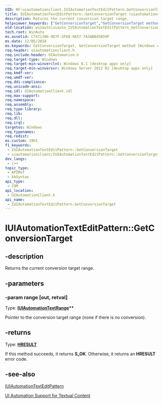 ```yaml
---
UID: NF:uiautomationclient.IUIAutomationTextEditPattern.GetConversionTarget
title: IUIAutomationTextEditPattern::GetConversionTarget (uiautomationclient.h)
description: Returns the current conversion target range.
helpviewer_keywords: ["GetConversionTarget","GetConversionTarget method [Windows Accessibility]","GetConversionTarget method [Windows Accessibility]","IUIAutomationTextEditPattern interface","IUIAutomationTextEditPattern interface [Windows Accessibility]","GetConversionTarget method","IUIAutomationTextEditPattern.GetConversionTarget","IUIAutomationTextEditPattern::GetConversionTarget","uiautomationclient/IUIAutomationTextEditPattern::GetConversionTarget","winauto.uiauto_IUIAutomationTextEditPattern_GetConversionTarget"]
old-location: winauto\uiauto_IUIAutomationTextEditPattern_GetConversionTarget.htm
tech.root: WinAuto
ms.assetid: C7471306-9D7F-5FE8-9A57-7A3ABB45B59F
ms.date: 12/05/2018
ms.keywords: GetConversionTarget, GetConversionTarget method [Windows Accessibility], GetConversionTarget method [Windows Accessibility],IUIAutomationTextEditPattern interface, IUIAutomationTextEditPattern interface [Windows Accessibility],GetConversionTarget method, IUIAutomationTextEditPattern.GetConversionTarget, IUIAutomationTextEditPattern::GetConversionTarget, uiautomationclient/IUIAutomationTextEditPattern::GetConversionTarget, winauto.uiauto_IUIAutomationTextEditPattern_GetConversionTarget
req.header: uiautomationclient.h
req.include-header: UIAutomation.h
req.target-type: Windows
req.target-min-winverclnt: Windows 8.1 [desktop apps only]
req.target-min-winversvr: Windows Server 2012 R2 [desktop apps only]
req.kmdf-ver: 
req.umdf-ver: 
req.ddi-compliance: 
req.unicode-ansi: 
req.idl: UIAutomationClient.idl
req.max-support: 
req.namespace: 
req.assembly: 
req.type-library: 
req.lib: 
req.dll: 
req.irql: 
targetos: Windows
req.typenames: 
req.redist: 
ms.custom: 19H1
f1_keywords:
 - IUIAutomationTextEditPattern::GetConversionTarget
 - uiautomationclient/IUIAutomationTextEditPattern::GetConversionTarget
dev_langs:
 - c++
topic_type:
 - APIRef
 - kbSyntax
api_type:
 - COM
api_location:
 - UIAutomationClient.h
api_name:
 - IUIAutomationTextEditPattern.GetConversionTarget
---
```


# IUIAutomationTextEditPattern::GetConversionTarget


## -description

Returns the current conversion target range.

## -parameters

### -param range [out, retval]

Type: <b><a href="/windows/desktop/api/uiautomationclient/nn-uiautomationclient-iuiautomationtextrange">IUIAutomationTextRange</a>**</b>

Pointer to the conversion target range (none if there is no conversion).

## -returns

Type: <b><a href="/windows/desktop/WinProg/windows-data-types">HRESULT</a></b>

If this method succeeds, it returns <b>S_OK</b>. Otherwise, it returns an <b>HRESULT</b> error code.

## -see-also

<a href="/windows/desktop/api/uiautomationclient/nn-uiautomationclient-iuiautomationtexteditpattern">IUIAutomationTextEditPattern</a>



<a href="/windows/desktop/WinAuto/uiauto-ui-automation-textpattern-overview">UI Automation Support for Textual Content</a>